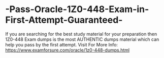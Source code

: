 # -Pass-Oracle-1Z0-448-Exam-in-First-Attempt-Guaranteed-
If you are searching for the best study material for your preparation then 1Z0-448 Exam dumps is the most AUTHENTIC dumps material which can help you pass by the first attempt.  Visit For More Info: https://www.examforsure.com/oracle/1z0-448-dumps.html
